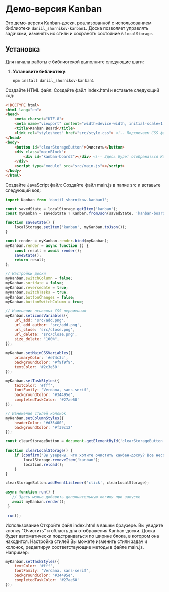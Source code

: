 # Демо-версия Kanban

Это демо-версия Kanban-доски, реализованной с использованием библиотеки `daniil_shornikov-kanban1`. Доска позволяет управлять задачами, изменять их стили и сохранять состояние в `localStorage`.

## Установка

Для начала работы с библиотекой выполните следующие шаги:

1. **Установите библиотеку**:
   ```bash
   npm install daniil_shornikov-kanban1
   ```
Создайте HTML файл: Создайте файл index.html и вставьте следующий код:

```html
<!DOCTYPE html>
<html lang="en">
<head>
    <meta charset="UTF-8">
    <meta name="viewport" content="width=device-width, initial-scale=1.0">
    <title>Kanban Board</title>
    <link rel="stylesheet" href="src/style.css"> <!-- Подключаем CSS файл -->
</head>
<body>
    <button id="clearStorageButton">Очистить</button>
    <div class="mainBlock">
        <div id="kanban-board2"></div> <!-- Здесь будет отображаться Kanban-доска -->
    </div>
    <script type="module" src="src/main.js"></script>
</body>
</html>
```
Создайте JavaScript файл: Создайте файл main.js в папке src и вставьте следующий код:

```javascript
import Kanban from 'daniil_shornikov-kanban1';

const savedState = localStorage.getItem('kanban');
const myKanban = savedState ? Kanban.fromJson(savedState, 'kanban-board2') : new Kanban(null, 'kanban-board2');

function saveState() {
    localStorage.setItem('kanban', myKanban.toJson());
}

const render = myKanban.render.bind(myKanban);
myKanban.render = async function () {
    const result = await render();
    saveState();
    return result;
};

// Настройки доски
myKanban.switchColumn = false;
myKanban.sortdate = false; 
myKanban.reversedate = true; 
myKanban.switchTasks = true;
myKanban.buttonChanges = false;
myKanban.buttonSwitchColumn = true;

// Изменение основных CSS переменных
myKanban.seticonsVariables({
    url_add: 'src/add.png', 
    url_add_author: 'src/add.png', 
    url_close: 'src/close.png', 
    url_delete: 'src/close.png', 
    size_delete: "100%",
});

myKanban.setMainCSSVariables({
    primaryColor: '#e74c3c',
    backgroundColor: '#f9f9f9',
    textColor: '#2c3e50'
});

myKanban.setTaskStyles({
    textColor: '#fff',
    fontFamily: 'Verdana, sans-serif',
    backgroundColor: '#34495e',
    completedTaskColor: '#27ae60'
});

// Изменение стилей колонок
myKanban.setColumnStyles({
    headerColor: '#d35400',
    backgroundColor: '#f39c12'
});

const clearStorageButton = document.getElementById('clearStorageButton');

function clearLocalStorage() {
    if (confirm("Вы уверены, что хотите очистить канбан-доску? Все несохраненные данные будут потеряны.")) {
        localStorage.removeItem('kanban');
        location.reload();
    }
}

clearStorageButton.addEventListener('click', clearLocalStorage);

async function run() {
   // Здесь можно добавить дополнительную логику при запуске
   await myKanban.render();
 }
 
 run();
 ```
Использование
Откройте файл index.html в вашем браузере.
Вы увидите кнопку "Очистить" и область для отображения Kanban-доски.
Доска будет автоматически подстраиваться по ширине блока, в котором она находится.
Настройка стилей
Вы можете изменить стили задач и колонок, редактируя соответствующие методы в файле main.js. Например:

```javascript
myKanban.setTaskStyles({
    textColor: '#fff',
    fontFamily: 'Verdana, sans-serif',
    backgroundColor: '#34495e',
    completedTaskColor: '#27ae60'
});
```
